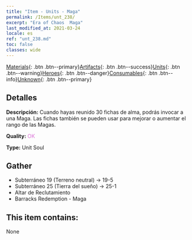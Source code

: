```yaml
---
title: "Item - Units - Maga"
permalink: /Items/unt_238/
excerpt: "Era of Chaos  Maga"
last_modified_at: 2021-03-24
locale: es
ref: "unt_238.md"
toc: false
classes: wide
---
```

 [Materials](/es/Items/){: .btn .btn--primary}[Artifacts](/es/Items/Artifacts/){: .btn .btn--success}[Units](/es/Items/Units/){: .btn .btn--warning}[Heroes](/es/Items/Heroes/){: .btn .btn--danger}[Consumables](/es/Items/Consumables/){: .btn .btn--info}[Unknown](/es/Items/Unknown/){: .btn .btn--primary}

## Detalles
 **Descripción:** Cuando hayas reunido 30 fichas de alma, podrás invocar a una Maga. Las fichas también se pueden usar para mejorar o aumentar el rango de las Magas.

 **Quality:** <span style="color: #DA70D6">OK</span>

 **Type:** Unit Soul

## Gather

*    Subterráneo 19 (Terreno neutral) -> 19-5 
*    Subterráneo 25 (Tierra del sueño) -> 25-1 
*    Altar de Reclutamiento 
*    Barracks Redemption - Maga 

## This item contains:

  None

